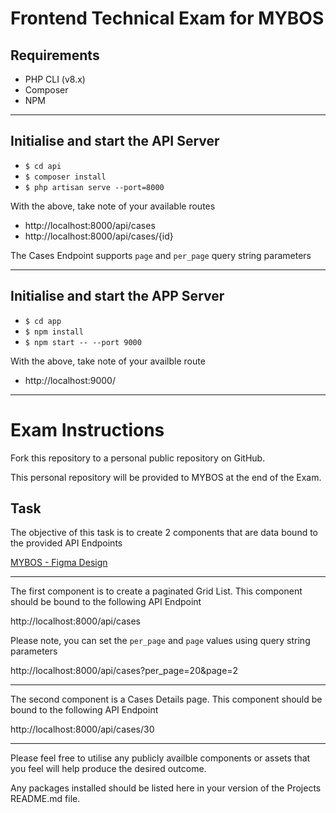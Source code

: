 # Frontend Technical Exam for MYBOS

## Requirements
- PHP CLI (v8.x)
- Composer
- NPM

---

## Initialise and start the API Server
- `$ cd api`
- `$ composer install`
- `$ php artisan serve --port=8000`

With the above, take note of your available routes
- http://localhost:8000/api/cases
- http://localhost:8000/api/cases/{id}

The Cases Endpoint supports `page` and `per_page` query string parameters

---

## Initialise and start the APP Server
- `$ cd app`
- `$ npm install`
- `$ npm start -- --port 9000`

With the above, take note of your availble route
- http://localhost:9000/

---

# Exam Instructions
Fork this repository to a personal public repository on GitHub.

This personal repository will be provided to MYBOS at the end of the Exam.

## Task

The objective of this task is to create 2 components that are data bound to the provided API Endpoints

[MYBOS - Figma Design](https://www.figma.com/file/aHDakjzdHMW4NJEfUSjXAo/Task?type=design&node-id=0%3A1&mode=design&t=TWNGPKJ0axJluWzy-1)

---

The first component is to create a paginated Grid List. This component should be bound to the following API Endpoint

http://localhost:8000/api/cases

Please note, you can set the `per_page` and `page` values using query string parameters

http://localhost:8000/api/cases?per_page=20&page=2

---

The second component is a Cases Details page. This component should be bound to the following API Endpoint

http://localhost:8000/api/cases/30

---

Please feel free to utilise any publicly availble components or assets that you feel will help produce the desired outcome.

Any packages installed should be listed here in your version of the Projects README.md file.
